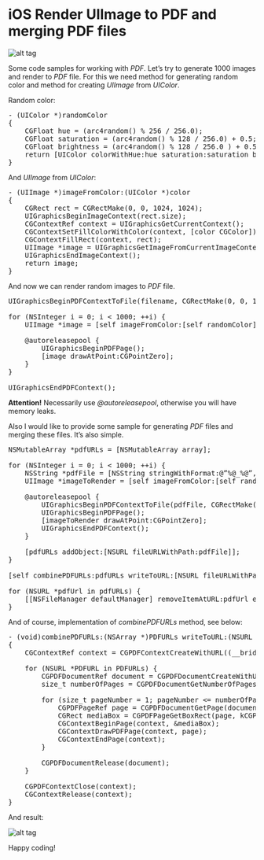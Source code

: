 # iOS Render UIImage to PDF and merging PDF files

![alt tag](https://raw.github.com/maximbilan/iOS-UIImage-render-to-PDF/master/img/img1.png)

Some code samples for working with <i>PDF</i>. Let’s try to generate 1000 images and render to <i>PDF</i> file. For this we need method for generating random color and method for creating <i>UIImage</i> from <i>UIColor</i>.

Random color:

<pre>
- (UIColor *)randomColor
{
    CGFloat hue = (arc4random() % 256 / 256.0);
    CGFloat saturation = (arc4random() % 128 / 256.0) + 0.5;
    CGFloat brightness = (arc4random() % 128 / 256.0 ) + 0.5;
    return [UIColor colorWithHue:hue saturation:saturation brightness:brightness alpha:1];
}
</pre>

And <i>UIImage</i> from <i>UIColor</i>:

<pre>
- (UIImage *)imageFromColor:(UIColor *)color
{
    CGRect rect = CGRectMake(0, 0, 1024, 1024);
    UIGraphicsBeginImageContext(rect.size);
    CGContextRef context = UIGraphicsGetCurrentContext();
    CGContextSetFillColorWithColor(context, [color CGColor]);
    CGContextFillRect(context, rect);
    UIImage *image = UIGraphicsGetImageFromCurrentImageContext();
    UIGraphicsEndImageContext();
    return image;
}
</pre>

And now we can render random images to <i>PDF</i> file.

<pre>
UIGraphicsBeginPDFContextToFile(filename, CGRectMake(0, 0, 1024, 1024), nil);

for (NSInteger i = 0; i < 1000; ++i) {
    UIImage *image = [self imageFromColor:[self randomColor]];

    @autoreleasepool {
        UIGraphicsBeginPDFPage();
        [image drawAtPoint:CGPointZero];
    }
}

UIGraphicsEndPDFContext();
</pre>

<b>Attention!</b> Necessarily use <i>@autoreleasepool</i>, otherwise you will have memory leaks.

Also I would like to provide some sample for generating <i>PDF</i> files and merging these files. It’s also simple.

<pre>
NSMutableArray *pdfURLs = [NSMutableArray array];

for (NSInteger i = 0; i < 1000; ++i) {
    NSString *pdfFile = [NSString stringWithFormat:@”%@_%@”, filename, @(i)];
    UIImage *imageToRender = [self imageFromColor:[self randomColor]];
  
    @autoreleasepool {
        UIGraphicsBeginPDFContextToFile(pdfFile, CGRectMake(0, 0, 1024, 1024), nil);
        UIGraphicsBeginPDFPage();
        [imageToRender drawAtPoint:CGPointZero];
        UIGraphicsEndPDFContext();
    }

    [pdfURLs addObject:[NSURL fileURLWithPath:pdfFile]];
}

[self combinePDFURLs:pdfURLs writeToURL:[NSURL fileURLWithPath:filename]];

for (NSURL *pdfUrl in pdfURLs) {
    [[NSFileManager defaultManager] removeItemAtURL:pdfUrl error:nil];
}
</pre>

And of course, implementation of <i>combinePDFURLs</i> method, see below:

<pre>
- (void)combinePDFURLs:(NSArray *)PDFURLs writeToURL:(NSURL *)URL
{
    CGContextRef context = CGPDFContextCreateWithURL((__bridge CFURLRef)URL, NULL, NULL);

    for (NSURL *PDFURL in PDFURLs) {
        CGPDFDocumentRef document = CGPDFDocumentCreateWithURL((__bridge CFURLRef)PDFURL); 
        size_t numberOfPages = CGPDFDocumentGetNumberOfPages(document);

        for (size_t pageNumber = 1; pageNumber <= numberOfPages; ++pageNumber) {
            CGPDFPageRef page = CGPDFDocumentGetPage(document, pageNumber);
            CGRect mediaBox = CGPDFPageGetBoxRect(page, kCGPDFMediaBox);
            CGContextBeginPage(context, &mediaBox);
            CGContextDrawPDFPage(context, page);
            CGContextEndPage(context);
        }

        CGPDFDocumentRelease(document);
    }

    CGPDFContextClose(context);
    CGContextRelease(context);
}
</pre>

And result:

![alt tag](https://raw.github.com/maximbilan/iOS-UIImage-render-to-PDF/master/img/img2.png)

Happy coding!
